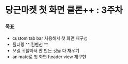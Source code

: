# 당근마켓 첫 화면 클론++ : 3주차

### 목표

* custom tab bar 사용해서 첫 화면 재구성
* 폴더링 ^^ 컨벤션 ^^
* 모델 귀찮아서 안 만든 것들 다 채우기
* animate로 첫 화면 header view 재구현


